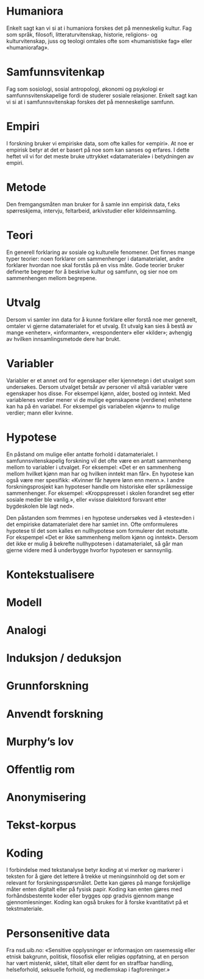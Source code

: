 # Humaniora
Enkelt sagt kan vi si at i humaniora forskes det på menneskelig kultur. Fag som språk, filosofi, litteraturvitenskap, historie, religions- og kulturvitenskap, juss og teologi omtales ofte som «humanistiske fag» eller «humaniorafag».

# Samfunnsvitenkap
Fag som sosiologi, sosial antropologi, økonomi og psykologi er samfunnsvitenskapelige fordi de studerer sosiale relasjoner. Enkelt sagt kan vi si at i samfunnsvitenskap forskes det på menneskelige samfunn.

# Empiri
I forskning bruker vi empiriske data, som ofte kalles for «empiri». At noe er empirisk betyr at det er basert på noe som kan sanses og erfares. I dette heftet vil vi for det meste bruke uttrykket «datamateriale» i betydningen av empiri.

# Metode
Den fremgangsmåten man bruker for å samle inn empirisk data, f.eks spørreskjema, intervju, feltarbeid, arkivstudier eller kildeinnsamling.

# Teori
En generell forklaring av sosiale og kulturelle fenomener. Det finnes mange typer teorier: noen forklarer om sammenhenger i datamaterialet, andre forklarer hvordan noe skal forstås på en viss måte. Gode teorier bruker definerte begreper for å beskrive kultur og samfunn, og sier noe om sammenhengen mellom begrepene.

# Utvalg
Dersom vi samler inn data for å kunne forklare eller forstå noe mer generelt, omtaler vi gjerne datamaterialet for et utvalg. Et utvalg kan sies å bestå av mange «enheter», «informanter», «respondenter» eller «kilder»; avhengig av hvilken innsamlingsmetode dere har brukt.

# Variabler
Variabler er et annet ord for egenskaper eller kjennetegn i det utvalget som undersøkes. Dersom utvalget betsår av personer vil altså variabler være egenskaper hos disse. For eksempel kjønn, alder, bosted og inntekt. Med variablenes verdier mener vi de mulige egenskapene (verdiene) enhetene kan ha på én variabel. For eksempel gis variabelen «kjønn» to mulige verdier; mann eller kvinne.

# Hypotese
En påstand om mulige eller antatte forhold i datamaterialet. I samfunnsvitenskapelig forskning vil det ofte være en antatt sammenheng mellom to variabler i utvalget. For eksempel: «Det er en sammenheng mellom hvilket kjønn man har og hvilken inntekt man får». En hypotese kan også være mer spesifikk: «Kvinner får høyere lønn enn menn.». I andre forskningsprosjekt kan hypoteser handle om historiske eller språkmessige sammenhenger. For eksempel: «Kroppspresset i skolen forandret seg etter sosiale medier ble vanlig.», eller «visse dialektord forsvant etter bygdeskolen ble lagt ned».

Den påstanden som fremmes i en hypotese undersøkes ved å «teste»den i det empiriske datamaterialet dere har samlet inn. Ofte omformuleres hypotese til det som kalles en nullhypotese som formulerer det motsatte. For ekspempel «Det er ikke sammenheng mellom kjønn og inntekt». Dersom det ikke er mulig å bekrefte nullhypotesen i datamaterialet, så går man gjerne videre med å underbygge hvorfor hypotesen er sannsynlig.

# Kontekstualisere

# Modell

# Analogi

# Induksjon / deduksjon

# Grunnforskning

# Anvendt forskning

# Murphy’s lov

# Offentlig rom

# Anonymisering

# Tekst-korpus

# Koding
I forbindelse med tekstanalyse betyr _koding_ at vi merker og markerer i teksten for å gjøre det lettere å trekke ut meningsinnhold og det som er relevant for forskningsspørsmålet. Dette kan gjøres på mange forskjellige måter enten digitalt eller på fysisk papir. Koding kan enten gjøres med forhåndsbestemte koder eller bygges opp gradvis gjennom mange gjennomlesninger. Koding kan også brukes for å forske kvantitativt på et tekstmateriale.

# Personsenitive data
Fra nsd.uib.no: «Sensitive opplysninger er informasjon om rasemessig eller etnisk bakgrunn, politisk, filosofisk eller religiøs oppfatning, at en person har vært mistenkt, siktet, tiltalt eller dømt for en straffbar handling, helseforhold, seksuelle forhold, og medlemskap i fagforeninger.»
